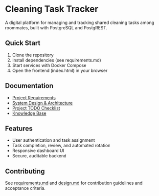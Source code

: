 # Cleaning Task Tracker

A digital platform for managing and tracking shared cleaning tasks among roommates, built with PostgreSQL and PostgREST.

## Quick Start

1. Clone the repository
2. Install dependencies (see requirements.md)
3. Start services with Docker Compose
4. Open the frontend (index.html) in your browser

## Documentation
- [Project Requirements](./requirements.md)
- [System Design & Architecture](./design.md)
- [Project TODO Checklist](./todo_check_list.md)
- [Knowledge Base](./knowledgebase/)

## Features
- User authentication and task assignment
- Task completion, review, and automated rotation
- Responsive dashboard UI
- Secure, auditable backend

## Contributing
See [requirements.md](./requirements.md) and [design.md](./design.md) for contribution guidelines and acceptance criteria.